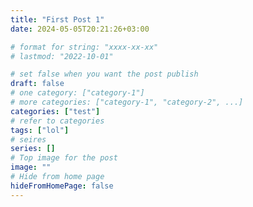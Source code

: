 ```yaml
---
title: "First Post 1"
date: 2024-05-05T20:21:26+03:00

# format for string: "xxxx-xx-xx"
# lastmod: "2022-10-01"

# set false when you want the post publish
draft: false
# one category: ["category-1"] 
# more categories: ["category-1", "category-2", ...]
categories: ["test"]
# refer to categories
tags: ["lol"]
# seires
series: []
# Top image for the post
image: ""
# Hide from home page
hideFromHomePage: false
---
```



<!--more-->

